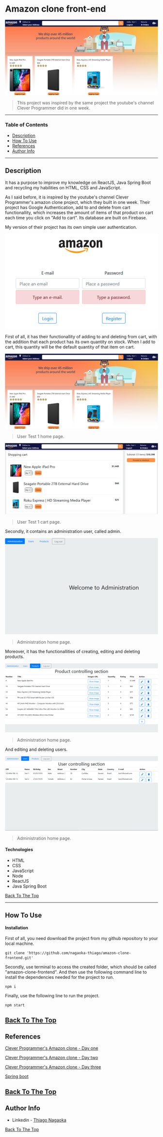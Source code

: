 # Amazon clone front-end

![Login](project_imgs/user_logged.png)

> This project was inspired by the same project the youtube's channel Clever Programmer did in one week.


---

### Table of Contents

- [Description](#description)
- [How To Use](#how-to-use)
- [References](#references)
- [Author Info](#author-info)

---

## Description

It has a purpose to improve my knowledge on ReactJS, Java Spring Boot and recycling my habilities on HTML, CSS and JavaScript.

As I said before, it is inspired by the youtube's channel Clever Programmer's amazon clone project, which they built in one week. Their project has Google Authentication, add to and delete from cart functionallity, which increases the amount of items of that product on cart each time you click on "Add to cart". Its database are built on Firebase.

My version of their project has its own simple user authentication.

![Login1](project_imgs/login.png)

First of all, it has their functionallity of adding to and deleting from cart, with the addition that each product has its own quantity on stock. When I add to cart, this quantity will be the default quantity of that item on cart.

![user_logged](project_imgs/user_logged.png)

> User Test 1 home page. 
 
![user_cart_page](project_imgs/user_cart_page.png)

> User Test 1 cart page.
 
 Secondly, it contains an administration user, called admin.

 ![admin_logged](project_imgs/admin_logged.png)

 > Administration home page.
 
 Moreover, it has the functionallities of creating, editing and deleting products.

 ![admin_products](project_imgs/admin_products_list.png)

 > Administration home page.
 
 And editing and deleting users.

 ![admin_users](project_imgs/admin_users_list.png)

 > Administration home page.

#### Technologies

- HTML
- CSS
- JavaScript
- Node
- ReactJS
- Java Spring Boot

[Back To The Top](#Amazon-clone-front-end)

---

## How To Use

#### Installation
First of all, you need download the project from my github repository to your local machine.

```
git clone 'https://github.com/nagaoka-thiago/amazon-clone-frontend.git'
```

Secondly, use terminal to access the created folder, which should be called "amazon-clone-frontend". And then use the following command line to install the dependencies needed for the project to run.

```
npm i
```

Finally, use the following line to run the project.

```
npm start
```
[Back To The Top](#Amazon-clone-front-end)
---

## References
[Clever Programmer's Amazon clone - Day one](https://www.youtube.com/watch?v=-j9B5whi7Lw)

[Clever Programmer's Amazon clone - Day two](https://www.youtube.com/watch?v=W5j0dpHxCj4)

[Clever Programmer's Amazon clone - Day three](https://www.youtube.com/watch?v=m0_13iV3F2o)

[Spring boot](https://docs.spring.io/spring-boot/docs/current/reference/htmlsingle/#getting-started)

[Back To The Top](#Amazon-clone-front-end)
---

## Author Info

- Linkedin - [Thiago Nagaoka](https://www.linkedin.com/in/nagaokathiago/)

[Back To The Top](#Amazon-clone-front-end)